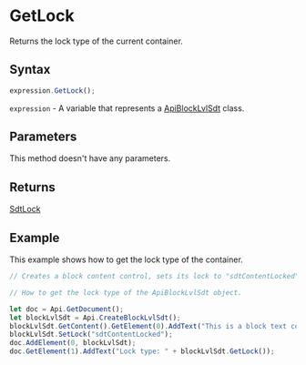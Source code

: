 # GetLock

Returns the lock type of the current container.

## Syntax

```javascript
expression.GetLock();
```

`expression` - A variable that represents a [ApiBlockLvlSdt](../ApiBlockLvlSdt.md) class.

## Parameters

This method doesn't have any parameters.

## Returns

[SdtLock](../../Enumeration/SdtLock.md)

## Example

This example shows how to get the lock type of the container.

```javascript editor-docx
// Creates a block content control, sets its lock to "sdtContentLocked", and returns the lock type to insert it into the second paragraph of the document.

// How to get the lock type of the ApiBlockLvlSdt object.

let doc = Api.GetDocument();
let blockLvlSdt = Api.CreateBlockLvlSdt();
blockLvlSdt.GetContent().GetElement(0).AddText("This is a block text content control with the content lock set to it.");
blockLvlSdt.SetLock("sdtContentLocked");
doc.AddElement(0, blockLvlSdt);
doc.GetElement(1).AddText("Lock type: " + blockLvlSdt.GetLock());
```
